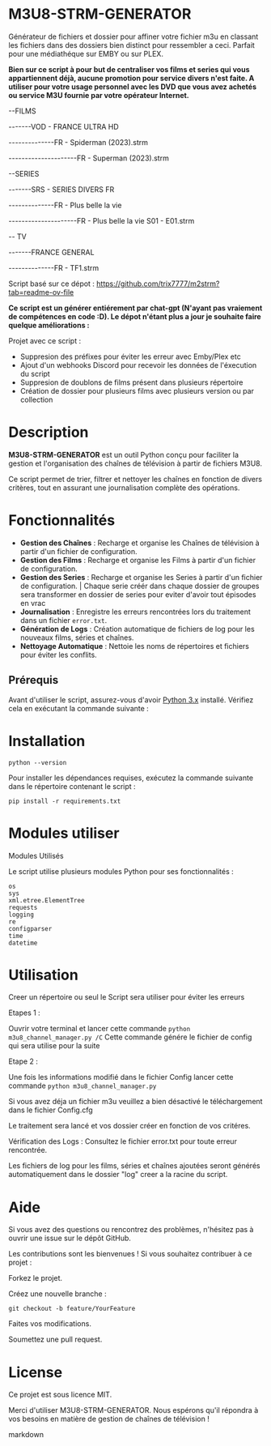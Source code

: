 # M3U8-STRM-GENERATOR

Générateur de fichiers et dossier pour affiner votre fichier m3u en classant les fichiers dans des dossiers bien distinct pour ressembler a ceci.
Parfait pour une médiathéque sur EMBY ou sur PLEX.

**Bien sur ce script à pour but de centraliser vos films et series qui vous appartiennent déjà, aucune promotion pour service divers n'est faite. A utiliser pour votre usage personnel avec les DVD que vous avez achetés ou service M3U fournie par votre opérateur Internet.**

--FILMS

-------VOD - FRANCE ULTRA HD

--------------FR - Spiderman (2023).strm

---------------------FR - Superman (2023).strm

--SERIES

-------SRS - SERIES DIVERS FR

--------------FR - Plus belle la vie 

---------------------FR - Plus belle la vie S01 - E01.strm

-- TV 

-------FRANCE GENERAL 

--------------FR - TF1.strm

Script basé sur ce dépot : https://github.com/trix7777/m2strm?tab=readme-ov-file

**Ce script est un générer entiérement par chat-gpt (N'ayant pas vraiement de compétences en code :D).
Le dépot n'étant plus a jour je souhaite faire quelque améliorations :**

Projet avec ce script :

- Suppresion des préfixes pour éviter les erreur avec Emby/Plex etc
- Ajout d'un webhooks Discord pour recevoir les données de l'éxecution du script
- Suppresion de doublons de films présent dans plusieurs répertoire
- Création de dossier pour plusieurs films avec plusieurs version ou par collection

# Description

**M3U8-STRM-GENERATOR** est un outil Python conçu pour faciliter la gestion et l'organisation des chaînes de télévision à partir de fichiers M3U8. 

Ce script permet de trier, filtrer et nettoyer les chaînes en fonction de divers critères, tout en assurant une journalisation complète des opérations.

# Fonctionnalités

- **Gestion des Chaînes** : Recharge et organise les Chaînes de télévision à partir d'un fichier de configuration.
- **Gestion des Films** : Recharge et organise les Films à partir d'un fichier de configuration.
- **Gestion des Series** : Recharge et organise les Series  à partir d'un fichier de configuration. | Chaque serie créér dans chaque dossier de groupes sera transformer en dossier de series pour eviter d'avoir tout épisodes en vrac
- **Journalisation** : Enregistre les erreurs rencontrées lors du traitement dans un fichier `error.txt`.
- **Génération de Logs** : Création automatique de fichiers de log pour les nouveaux films, séries et chaînes.
- **Nettoyage Automatique** : Nettoie les noms de répertoires et fichiers pour éviter les conflits.

## Prérequis

Avant d'utiliser le script, assurez-vous d'avoir [Python 3.x](https://www.python.org/downloads/) installé. Vérifiez cela en exécutant la commande suivante :

# Installation

`python --version`

Pour installer les dépendances requises, exécutez la commande suivante dans le répertoire contenant le script :

`pip install -r requirements.txt`

# Modules utiliser

Modules Utilisés

Le script utilise plusieurs modules Python pour ses fonctionnalités :

    os
    sys
    xml.etree.ElementTree
    requests
    logging
    re
    configparser
    time
    datetime

# Utilisation

Creer un répertoire ou seul le Script sera utiliser pour éviter les erreurs 

Etapes 1 : 

Ouvrir votre terminal et lancer cette commande 
	`python m3u8_channel_manager.py /C` Cette commande génére le fichier de config qui sera utilise pour la suite

Etape 2 : 

Une fois les informations modifié dans le fichier Config lancer cette commande 
	`python m3u8_channel_manager.py`

Si vous avez déja un fichier m3u veuillez a bien désactivé le téléchargement dans le fichier Config.cfg

Le traitement sera lancé et vos dossier créer en fonction de vos critéres.

Vérification des Logs : Consultez le fichier error.txt pour toute erreur rencontrée. 

Les fichiers de log pour les films, séries et chaînes ajoutées seront générés automatiquement dans le dossier "log" creer a la racine du script.

# Aide

Si vous avez des questions ou rencontrez des problèmes, n'hésitez pas à ouvrir une issue sur le dépôt GitHub.

Les contributions sont les bienvenues ! Si vous souhaitez contribuer à ce projet :

Forkez le projet.

Créez une nouvelle branche :

	git checkout -b feature/YourFeature

Faites vos modifications.

Soumettez une pull request.

# License

Ce projet est sous licence MIT. 

Merci d'utiliser M3U8-STRM-GENERATOR. Nous espérons qu'il répondra à vos besoins en matière de gestion de chaînes de télévision !

markdown
